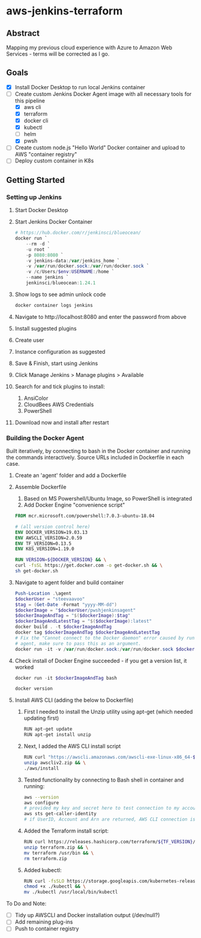 # aws-jenkins-terraform

## Abstract

Mapping my previous cloud experience with Azure to Amazon Web Services - terms will be corrected as I go.

## Goals

- [x] Install Docker Desktop to run local Jenkins container
- [ ] Create custom Jenkins Docker Agent image with all necessary tools for this pipeline
  - [x] aws cli
  - [x] terraform
  - [x] docker cli
  - [x] kubectl
  - [ ] helm
  - [x] pwsh
- [ ] Create custom node.js "Hello World" Docker container and upload to AWS "container registry"
- [ ] Deploy custom container in K8s

## Getting Started

### Setting up Jenkins

1. Start Docker Desktop
1. Start Jenkins Docker Container

    ```powershell
    # https://hub.docker.com/r/jenkinsci/blueocean/
    docker run `
        --rm -d `
        -u root `
        -p 8080:8080 `
        -v jenkins-data:/var/jenkins_home `
        -v /var/run/docker.sock:/var/run/docker.sock `
        -v /c/Users/$env:USERNAME:/home `
        --name jenkins `
        jenkinsci/blueocean:1.24.1
    ```

1. Show logs to see admin unlock code

    ```powershell
    docker container logs jenkins
    ```

1. Navigate to http://localhost:8080 and enter the password from above
1. Install suggested plugins
1. Create user
1. Instance configuration as suggested
1. Save & Finish, start using Jenkins
1. Click Manage Jenkins > Manage plugins > Available
1. Search for and tick plugins to install:
   1. AnsiColor
   1. CloudBees AWS Credentials
   1. PowerShell
1. Download now and install after restart

### Building the Docker Agent

Built iteratively, by connecting to bash in the Docker container and running the commands interactively.
Source URLs included in Dockerfile in each case.

1. Create an 'agent' folder and add a Dockerfile
1. Assemble Dockerfile
   1. Based on MS Powershell/Ubuntu Image, so PowerShell is integrated
   1. Add Docker Engine "convenience script"

    ```Dockerfile
    FROM mcr.microsoft.com/powershell:7.0.3-ubuntu-18.04

    # (all version control here)
    ENV DOCKER_VERSION=19.03.13
    ENV AWSCLI_VERSION=2.0.59
    ENV TF_VERSION=0.13.5
    ENV K8S_VERSION=1.19.0

    RUN VERSION=${DOCKER_VERSION} && \
    curl -fsSL https://get.docker.com -o get-docker.sh && \
    sh get-docker.sh
    ```

1. Navigate to agent folder and build container

    ```powershell
    Push-Location .\agent
    $dockerUser = "steevaavoo"
    $tag = (Get-Date -Format "yyyy-MM-dd")
    $dockerImage = "$dockerUser/pwshjenkinsagent"
    $dockerImageAndTag = "$($dockerImage):$tag"
    $dockerImageAndLatestTag = "$($dockerImage):latest"
    docker build . -t $dockerImageAndTag
    docker tag $dockerImageAndTag $dockerImageAndLatestTag
    # Fix the "Cannot connect to the Docker daemon" error caused by running Docker-in-Docker - when calling the
    # agent, make sure to pass this as an argument.
    docker run -it -v /var/run/docker.sock:/var/run/docker.sock $dockerImageAndTag bash
    ```

1. Check install of Docker Engine succeeded - if you get a version list, it worked

    ```powershell
    docker run -it $dockerImageAndTag bash
    ```

    ```bash
    docker version
    ```

1. Install AWS CLI (adding the below to Dockerfile)
   1. First I needed to install the Unzip utility using apt-get (which needed updating first)

        ```bash
        RUN apt-get update
        RUN apt-get install unzip
        ```

   1. Next, I added the AWS CLI install script

        ```bash
        RUN curl "https://awscli.amazonaws.com/awscli-exe-linux-x86_64-${AWSCLI_VERSION}.zip" -o "awscliv2.zip" && \
        unzip awscliv2.zip && \
        ./aws/install
        ```

   1. Tested functionality by connecting to Bash shell in container and running:

        ```bash
        aws --version
        aws configure
        # provided my key and secret here to test connection to my account
        aws sts get-caller-identity
        # if UserID, Account and Arn are returned, AWS CLI connection is working
        ```

   1. Added the Terraform install script:

        ```bash
        RUN curl https://releases.hashicorp.com/terraform/${TF_VERSION}/terraform_${TF_VERSION}_linux_amd64.zip -o terraform.zip && \
        unzip terraform.zip && \
        mv terraform /usr/bin && \
        rm terraform.zip
        ```

    1. Added kubectl:

        ```bash
        RUN curl -fsSLO https://storage.googleapis.com/kubernetes-release/release/v${K8S_VERSION}/bin/linux/amd64/kubectl && \
        chmod +x ./kubectl && \
        mv ./kubectl /usr/local/bin/kubectl
        ```

To Do and Note:

- [ ] Tidy up AWSCLI and Docker installation output (/dev/null?)
- [ ] Add remaining plug-ins
- [ ] Push to container registry
